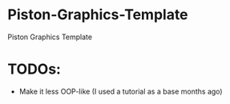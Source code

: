 # Piston-Graphics-Template
Piston Graphics Template

# TODOs:
- Make it less OOP-like (I used a tutorial as a base months ago)
